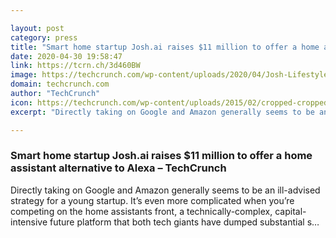 ```yaml
---

layout: post
category: press
title: "Smart home startup Josh.ai raises $11 million to offer a home assistant alternative to Alexa"
date: 2020-04-30 19:58:47
link: https://tcrn.ch/3d460BW
image: https://techcrunch.com/wp-content/uploads/2020/04/Josh-Lifestyle-Dots-Crop.jpg?w=711
domain: techcrunch.com
author: "TechCrunch"
icon: https://techcrunch.com/wp-content/uploads/2015/02/cropped-cropped-favicon-gradient.png?w=180
excerpt: "Directly taking on Google and Amazon generally seems to be an ill-advised strategy for a young startup. It’s even more complicated when you’re competing on the home assistants front, a technically-complex, capital-intensive future platform that both tech giants have dumped substantial s…"

---
```


### Smart home startup Josh.ai raises $11 million to offer a home assistant alternative to Alexa – TechCrunch

Directly taking on Google and Amazon generally seems to be an ill-advised strategy for a young startup. It’s even more complicated when you’re competing on the home assistants front, a technically-complex, capital-intensive future platform that both tech giants have dumped substantial s…